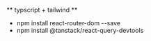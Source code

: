 ** typscript + tailwind **


- npm install react-router-dom --save
- npm install @tanstack/react-query-devtools